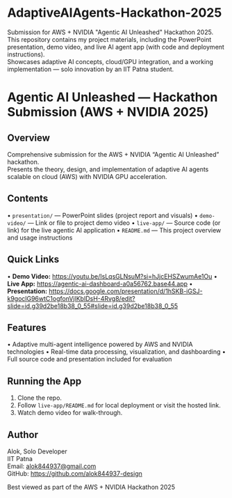 # AdaptiveAIAgents-Hackathon-2025
Submission for AWS + NVIDIA "Agentic AI Unleashed" Hackathon 2025.  
This repository contains my project materials, including the PowerPoint presentation, demo video, and live AI agent app (with code and deployment instructions).  
Showcases adaptive AI concepts, cloud/GPU integration, and a working implementation — solo innovation by an IIT Patna student.

# Agentic AI Unleashed — Hackathon Submission (AWS + NVIDIA 2025)

## Overview
Comprehensive submission for the AWS + NVIDIA “Agentic AI Unleashed” hackathon.  
Presents the theory, design, and implementation of adaptive AI agents scalable on cloud (AWS) with NVIDIA GPU acceleration.

## Contents
• `presentation/` — PowerPoint slides (project report and visuals)
• `demo-video/` — Link or file to project demo video
• `live-app/` — Source code (or link) for the live agentic AI application
• `README.md` — This project overview and usage instructions

## Quick Links
• **Demo Video:** https://youtu.be/IsLqsGLNsuM?si=hJjcEHSZwumAe1Ou
• **Live App:** https://agentic-ai-dashboard-a0a56762.base44.app
• **Presentation:** https://docs.google.com/presentation/d/1hSKB-iGSJ-k9goclG96wtC1ogfonVjlKbIDsH-4Rvg8/edit?slide=id.g39d2be18b38_0_55#slide=id.g39d2be18b38_0_55

## Features
• Adaptive multi-agent intelligence powered by AWS and NVIDIA technologies
• Real-time data processing, visualization, and dashboarding
• Full source code and presentation included for evaluation

## Running the App
1. Clone the repo.
2. Follow `live-app/README.md` for local deployment or visit the hosted link.
3. Watch demo video for walk-through.

## Author
Alok, Solo Developer  
IIT Patna  
Email: alok844937@gmail.com  
GitHub: https://github.com/alok844937-design


Best viewed as part of the AWS + NVIDIA Hackathon 2025
